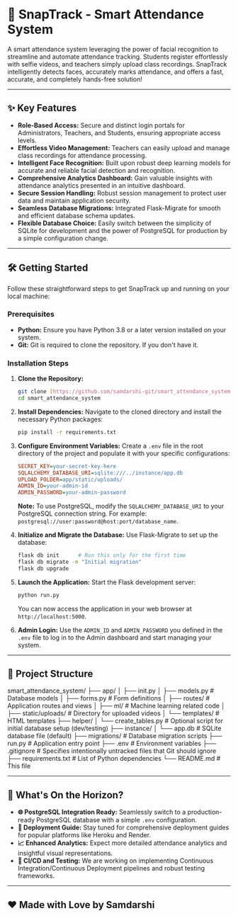 # 📸 SnapTrack - Smart Attendance System

A smart attendance system leveraging the power of facial recognition to streamline and automate attendance tracking. Students register effortlessly with selfie videos, and teachers simply upload class recordings. SnapTrack intelligently detects faces, accurately marks attendance, and offers a fast, accurate, and completely hands-free solution!

---

## ✨ Key Features

* **Role-Based Access:** Secure and distinct login portals for Administrators, Teachers, and Students, ensuring appropriate access levels.
* **Effortless Video Management:** Teachers can easily upload and manage class recordings for attendance processing.
* **Intelligent Face Recognition:** Built upon robust deep learning models for accurate and reliable facial detection and recognition.
* **Comprehensive Analytics Dashboard:** Gain valuable insights with attendance analytics presented in an intuitive dashboard.
* **Secure Session Handling:** Robust session management to protect user data and maintain application security.
* **Seamless Database Migrations:** Integrated Flask-Migrate for smooth and efficient database schema updates.
* **Flexible Database Choice:** Easily switch between the simplicity of SQLite for development and the power of PostgreSQL for production by a simple configuration change.

---

## 🛠️ Getting Started

Follow these straightforward steps to get SnapTrack up and running on your local machine:

### Prerequisites

* **Python:** Ensure you have Python 3.8 or a later version installed on your system. 
* **Git:** Git is required to clone the repository. If you don't have it.

### Installation Steps

1.  **Clone the Repository:**
    ```bash
    git clone [https://github.com/samdarshi-git/smart_attendance_system.git](https://github.com/samdarshi-git/smart_attendance_system.git)
    cd smart_attendance_system
    ```

2.  **Install Dependencies:**
    Navigate to the cloned directory and install the necessary Python packages:
    ```bash
    pip install -r requirements.txt
    ```

3.  **Configure Environment Variables:**
    Create a `.env` file in the root directory of the project and populate it with your specific configurations:
    ```ini
    SECRET_KEY=your-secret-key-here
    SQLALCHEMY_DATABASE_URI=sqlite:///../instance/app.db
    UPLOAD_FOLDER=app/static/uploads/
    ADMIN_ID=your-admin-id
    ADMIN_PASSWORD=your-admin-password
    ```
    **Note:** To use PostgreSQL, modify the `SQLALCHEMY_DATABASE_URI` to your PostgreSQL connection string. For example: `postgresql://user:password@host:port/database_name`.

4.  **Initialize and Migrate the Database:**
    Use Flask-Migrate to set up the database:
    ```bash
    flask db init      # Run this only for the first time
    flask db migrate -m "Initial migration"
    flask db upgrade
    ```

5.  **Launch the Application:**
    Start the Flask development server:
    ```bash
    python run.py
    ```
    You can now access the application in your web browser at `http://localhost:5000`.

6.  **Admin Login:**
    Use the `ADMIN_ID` and `ADMIN_PASSWORD` you defined in the `.env` file to log in to the Admin dashboard and start managing your system.

---

## 📂 Project Structure

smart_attendance_system/
├── app/
│   ├── init.py
│   ├── models.py         # Database models
│   ├── forms.py          # Form definitions
│   ├── routes/           # Application routes and views
│   ├── ml/               # Machine learning related code
│   ├── static/uploads/   # Directory for uploaded videos
│   └── templates/        # HTML templates
├── helper/
│   └── create_tables.py  # Optional script for initial database setup (dev/testing)
├── instance/
│   └── app.db            # SQLite database file (default)
├── migrations/         # Database migration scripts
├── run.py              # Application entry point
├── .env                # Environment variables
├── .gitignore          # Specifies intentionally untracked files that Git should ignore
├── requirements.txt    # List of Python dependencies
└── README.md           # This file


---

## 🚀 What's On the Horizon?

* **🌐 PostgreSQL Integration Ready:** Seamlessly switch to a production-ready PostgreSQL database with a simple `.env` configuration.
* **🚀 Deployment Guide:** Stay tuned for comprehensive deployment guides for popular platforms like Heroku and Render.
* **📈 Enhanced Analytics:** Expect more detailed attendance analytics and insightful visual representations.
* **🔁 CI/CD and Testing:** We are working on implementing Continuous Integration/Continuous Deployment pipelines and robust testing frameworks.

---

## ❤️ Made with Love by Samdarshi